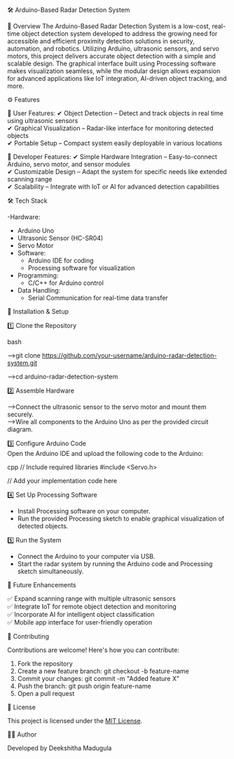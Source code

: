 🛠 Arduino-Based Radar Detection System

 📌 Overview
The Arduino-Based Radar Detection System is a low-cost, real-time object detection system developed to address the growing need for accessible and efficient proximity detection solutions in security, automation, and robotics. Utilizing Arduino, ultrasonic sensors, and servo motors, this project delivers accurate object detection with a simple and scalable design. The graphical interface built using Processing software makes visualization seamless, while the modular design allows expansion for advanced applications like IoT integration, AI-driven object tracking, and more.


⚙ Features

 🔹 User Features:
✔ Object Detection – Detect and track objects in real time using ultrasonic sensors  
✔ Graphical Visualization – Radar-like interface for monitoring detected objects  
✔ Portable Setup – Compact system easily deployable in various locations  

 🔹 Developer Features:
✔ Simple Hardware Integration – Easy-to-connect Arduino, servo motor, and sensor modules  
✔ Customizable Design – Adapt the system for specific needs like extended scanning range  
✔ Scalability – Integrate with IoT or AI for advanced detection capabilities  


 🛠 Tech Stack

-Hardware:
  - Arduino Uno
  - Ultrasonic Sensor (HC-SR04)
  - Servo Motor
- Software:
  - Arduino IDE for coding
  - Processing software for visualization
- Programming:
  - C/C++ for Arduino control
- Data Handling:
  - Serial Communication for real-time data transfer  



 🚀 Installation & Setup

1️⃣ Clone the Repository  

bash

-->git clone https://github.com/your-username/arduino-radar-detection-system.git

-->cd arduino-radar-detection-system

 2️⃣ Assemble Hardware  

-->Connect the ultrasonic sensor to the servo motor and mount them securely.  
-->Wire all components to the Arduino Uno as per the provided circuit diagram.  

 3️⃣ Configure Arduino Code  
Open the Arduino IDE and upload the following code to the Arduino:

cpp
// Include required libraries
#include <Servo.h>

// Add your implementation code here

 4️⃣ Set Up Processing Software  
- Install Processing software on your computer.  
- Run the provided Processing sketch to enable graphical visualization of detected objects.  

5️⃣ Run the System  
- Connect the Arduino to your computer via USB.  
- Start the radar system by running the Arduino code and Processing sketch simultaneously.



📝 Future Enhancements

✅ Expand scanning range with multiple ultrasonic sensors  
✅ Integrate IoT for remote object detection and monitoring  
✅ Incorporate AI for intelligent object classification  
✅ Mobile app interface for user-friendly operation  

 🤝 Contributing

Contributions are welcome! Here's how you can contribute:  
1. Fork the repository  
2. Create a new feature branch: git checkout -b feature-name  
3. Commit your changes: git commit -m "Added feature X"  
4. Push the branch: git push origin feature-name  
5. Open a pull request  

 📜 License

This project is licensed under the [MIT License](https://opensource.org/licenses/MIT).  


 👩‍💻 Author

Developed by Deekshitha Madugula
